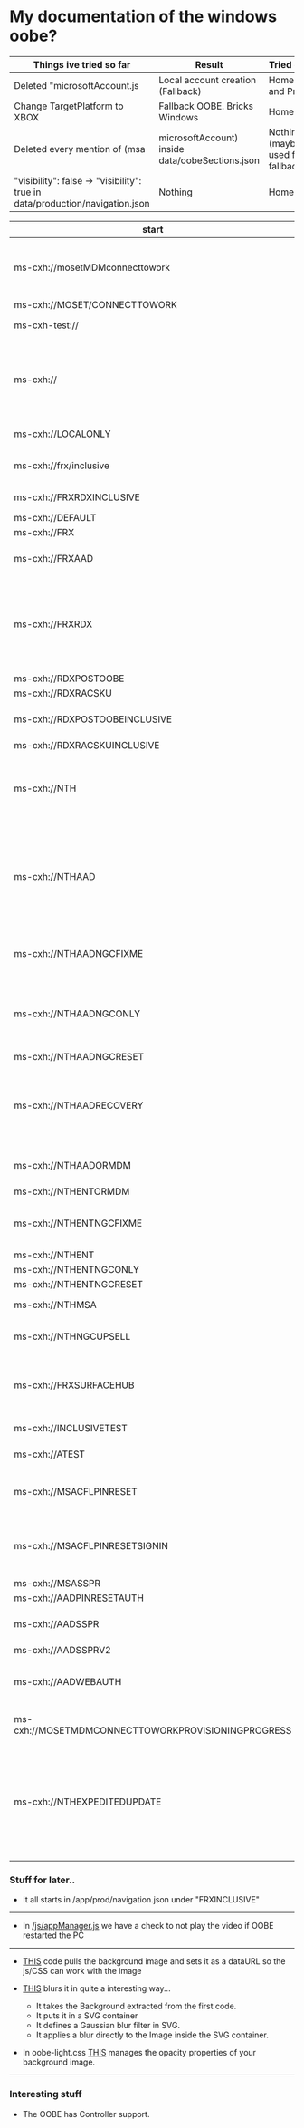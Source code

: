 # My documentation of the windows oobe?



Things ive tried so far                                                                | Result                               | Tried on
---------------------------------------------------------------------------------------| -------------------------------------| --------
Deleted "microsoftAccount.js                                                           | Local account creation (Fallback)    | Home and Pro
Change TargetPlatform to XBOX                                                          | Fallback OOBE. Bricks Windows        | Home
Deleted every mention of (msa|microsoftAccount) inside data/oobeSections.json          | Nothing (maybe used for fallback)    | Home
"visibility": false -> "visibility": true in data/production/navigation.json           | Nothing                              | Home


start                                              | use
---------------------------------------------------|-------
ms-cxh://mosetMDMconnecttowork                     | Shortcut to login to School or work Account.
ms-cxh://MOSET/CONNECTTOWORK                       | ↑↑↑↑↑↑
ms-cxh-test://                                     | Searches for a App
ms-cxh://                                          | Launches Fallback -> Launches usersetup screen -> restarts -> back to oobe
ms-cxh://LOCALONLY                                 | Local only account
ms-cxh://frx/inclusive                             | Windows setup but window.
ms-cxh://FRXRDXINCLUSIVE                           | Launches OOBE
ms-cxh://DEFAULT                                   | ↑↑↑↑↑↑
ms-cxh://FRX                                       | ↑↑↑↑↑↑
ms-cxh://FRXAAD                                    | Starts a Microsoft Login
ms-cxh://FRXRDX                                    | Way to access Demo Content and Apps?? If you click advanced config bricks oobe user...
ms-cxh://RDXPOSTOOBE                               | ↑↑↑↑↑↑
ms-cxh://RDXRACSKU                                 | ↑↑↑↑↑↑
ms-cxh://RDXPOSTOOBEINCLUSIVE                      | ↑↑↑↑↑↑ But another UI!
ms-cxh://RDXRACSKUINCLUSIVE                        | ↑↑↑↑↑↑
ms-cxh://NTH                                       | Launches with an Error then bricks oobe user if you click retry.
ms-cxh://NTHAAD                                    | Launches a Windows Hello setup. If you click next, you get error. if you click skip it bricks oobe user, lol
ms-cxh://NTHAADNGCFIXME                            | You get error. if you click skip it bricks oobe user, lol
ms-cxh://NTHAADNGCONLY                             | Restarts you into fallback and if you click next starts the normal one.
ms-cxh://NTHAADNGCRESET                            | ↑↑↑↑↑↑
ms-cxh://NTHAADRECOVERY                            | Starts a Window, telling you that theres a problem, then same as above.
ms-cxh://NTHAADORMDM                               | Boom (breaks oobe user??????)
ms-cxh://NTHENTORMDM                               | ↑↑↑↑↑↑
ms-cxh://NTHENTNGCFIXME                            | Opens a force Windows Hello setup!
ms-cxh://NTHENT                                    | ↑↑↑↑↑↑
ms-cxh://NTHENTNGCONLY                             | ↑↑↑↑↑↑
ms-cxh://NTHENTNGCRESET                            | ↑↑↑↑↑↑
ms-cxh://NTHMSA                                    | Restarts OOBE
ms-cxh://NTHNGCUPSELL                              | Create a Pin -> Fail -> Probaly brick
ms-cxh://FRXSURFACEHUB                             | Restarts OOBE and breaks when i do Shift + F10
ms-cxh://INCLUSIVETEST                             | Restarts OOBE
ms-cxh://ATEST                                     | Seems to restart OOBE
ms-cxh://MSACFLPINRESET                            | Error -> if abort -> Fallback -> OOBE
ms-cxh://MSACFLPINRESETSIGNIN                      | "You need a Internet connection" *Breaks OOBE User*
ms-cxh://MSASSPR                                   | ↑↑↑↑↑↑
ms-cxh://AADPINRESETAUTH                           | ↑↑↑↑↑↑
ms-cxh://AADSSPR                                   | Error -> Fallback -> OOBE
ms-cxh://AADSSPRV2                                 | ↑↑↑↑↑↑ 
ms-cxh://AADWEBAUTH                                | "You need a Internet connection", thats it.. really
ms-cxh://MOSETMDMCONNECTTOWORKPROVISIONINGPROGRESS | Weird smol OOBE for Domain shit?
ms-cxh://NTHEXPEDITEDUPDATE                        | Blackscreen with a "Busy" Cursor -> Desktop but no Taskbar? We are DefaultUser0! -> Restart = brick ahahhaha




### Stuff for later..

- It all starts in /app/prod/navigation.json under "FRXINCLUSIVE"
---
- In [/js/appManager.js](https://github.com/JeyKul/OOBE/blob/main/js/appManager.js#L93) we have a check to not play the video if OOBE restarted the PC

---

- [THIS](https://github.com/JeyKul/OOBE/blob/main/core/js/oobe-light-frame-vm.js#L17) code pulls the background image and sets it as a dataURL so the js/CSS can work with the image


- [THIS](https://github.com/JeyKul/OOBE/blob/main/core/js/oobe-light-frame-vm.js#L223) blurs it in quite a interesting way...
    - It takes the Background extracted from the first code.
    - It puts it in a SVG container
    - It defines a Gaussian blur filter in SVG.
    - It applies a blur directly to the Image inside the SVG container.
- In oobe-light.css [THIS](https://github.com/JeyKul/OOBE/blob/main/css/oobe-light.css#L1674) manages the opacity properties of your background image.
---

### Interesting stuff
- The OOBE has Controller support.

